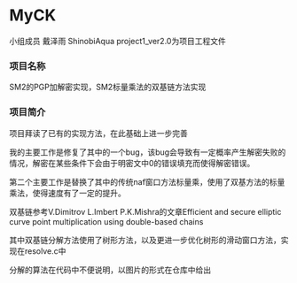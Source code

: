 # MyCK
小组成员 戴泽雨 ShinobiAqua
project1_ver2.0为项目工程文件

### 项目名称

SM2的PGP加解密实现，SM2标量乘法的双基链方法实现

### 项目简介

项目拜读了已有的实现方法，在此基础上进一步完善

我的主要工作是修复了其中的一个bug，该bug会导致有一定概率产生解密失败的情况，解密在某些条件下会由于明密文中0的错误填充而使得解密错误。

第二个主要工作是替换了其中的传统naf窗口方法标量乘，使用了双基方法的标量乘法，使得速度有了一定的提升。

双基链参考V.Dimitrov L.Imbert P.K.Mishra的文章Efficient and secure elliptic curve point multiplication using double-based chains

其中双基链分解方法使用了树形方法，以及更进一步优化树形的滑动窗口方法，实现在resolve.c中

分解的算法在代码中不便说明，以图片的形式在仓库中给出

